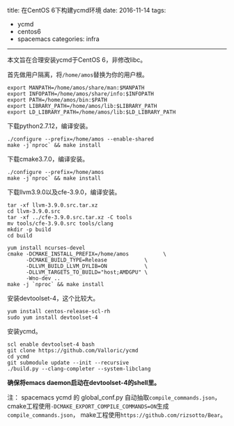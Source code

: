 title: 在CentOS 6下构建ycmd环境
date: 2016-11-14
tags: 
- ycmd
- centos6
- spacemacs
categories: infra
---

本文旨在合理安装ycmd于CentOS 6，非修改libc。

首先做用户隔离，将`/home/amos`替换为你的用户根。

```
export MANPATH=/home/amos/share/man:$MANPATH
export INFOPATH=/home/amos/share/info:$INFOPATH
export PATH=/home/amos/bin:$PATH
export LIBRARY_PATH=/home/amos/lib:$LIBRARY_PATH
export LD_LIBRARY_PATH=/home/amos/lib:$LD_LIBRARY_PATH
```

下载python2.7.12，编译安装。
```
./configure --prefix=/home/amos --enable-shared
make -j`nproc` && make install
```

下载cmake3.7.0，编译安装。
```
./configure --prefix=/home/amos
make -j`nproc` && make install
```

下载llvm3.9.0以及cfe-3.9.0，编译安装。
```
tar -xf llvm-3.9.0.src.tar.xz
cd llvm-3.9.0.src
tar -xf ../cfe-3.9.0.src.tar.xz -C tools
mv tools/cfe-3.9.0.src tools/clang
mkdir -p build
cd build

yum install ncurses-devel
cmake -DCMAKE_INSTALL_PREFIX=/home/amos           \
      -DCMAKE_BUILD_TYPE=Release            \
      -DLLVM_BUILD_LLVM_DYLIB=ON            \
      -DLLVM_TARGETS_TO_BUILD="host;AMDGPU" \
      -Wno-dev ..
make -j `nproc` && make install
```

安装devtoolset-4，这个比较大。
```
yum install centos-release-scl-rh
sudo yum install devtoolset-4
```

安装ycmd。
```
scl enable devtoolset-4 bash
git clone https://github.com/Valloric/ycmd
cd ycmd
git submodule update --init --recursive
./build.py --clang-completer --system-libclang
```

**确保将emacs daemon启动在devtoolset-4的shell里。**

注：
spacemacs ycmd 的 global_conf.py 自动抽取`compile_commands.json`，
cmake工程使用`-DCMAKE_EXPORT_COMPILE_COMMANDS=ON`生成`compile_commands.json`，
make工程使用`https://github.com/rizsotto/Bear`。
